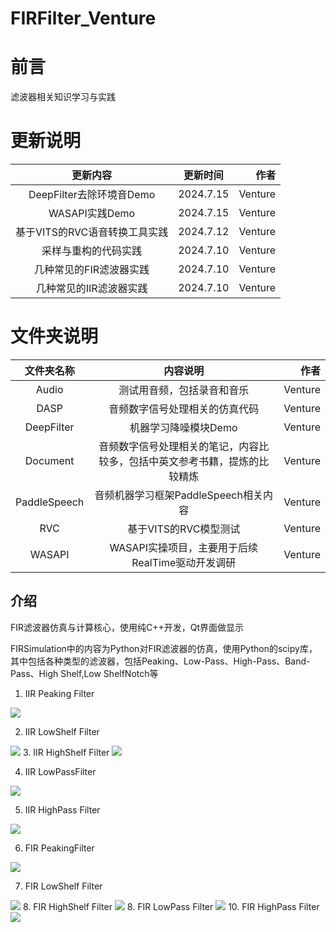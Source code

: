 # FIRFilter_Venture

# 前言

滤波器相关知识学习与实践

# 更新说明
| 更新内容    | 更新时间   | 作者    |
| :-------------: | :-----------: | ------------: |
|   DeepFilter去除环境音Demo   | 2024.7.15      | Venture     |
|   WASAPI实践Demo   | 2024.7.15      | Venture     |
|   基于VITS的RVC语音转换工具实践   | 2024.7.12      | Venture     |
|   采样与重构的代码实践   | 2024.7.10      | Venture     |
| 几种常见的FIR滤波器实践     | 2024.7.10      | Venture     |
| 几种常见的IIR滤波器实践     | 2024.7.10       |  Venture      |

# 文件夹说明
| 文件夹名称   | 内容说明   | 作者    |
| :-------------: | :-----------: | ------------: |
|   Audio   | 测试用音频，包括录音和音乐      | Venture     |
|   DASP   | 音频数字信号处理相关的仿真代码      | Venture     |
|   DeepFilter   | 机器学习降噪模块Demo      | Venture     |
|   Document   | 音频数字信号处理相关的笔记，内容比较多，包括中英文参考书籍，提炼的比较精炼      | Venture     |
| PaddleSpeech     | 音频机器学习框架PaddleSpeech相关内容      | Venture     |
| RVC     | 基于VITS的RVC模型测试       |  Venture      |
| WASAPI     | WASAPI实操项目，主要用于后续RealTime驱动开发调研       |  Venture      |

## 介绍
FIR滤波器仿真与计算核心，使用纯C++开发，Qt界面做显示

FIRSimulation中的内容为Python对FIR滤波器的仿真，使用Python的scipy库，其中包括各种类型的滤波器，包括Peaking、Low-Pass、High-Pass、Band-Pass、High Shelf,Low ShelfNotch等


1. IIR Peaking Filter 
<img src="https://raw.githubusercontent.com/LeventureQys/Picturebed/main/image/20240701142435.png"/>


2. IIR LowShelf Filter 
<img src="https://raw.githubusercontent.com/LeventureQys/Picturebed/main/image/20240701142609.png"/>
3. IIR HighShelf Filter

<img src="https://raw.githubusercontent.com/LeventureQys/Picturebed/main/image/20240701142638.png"/>

4. IIR LowPassFilter 

<img src="https://raw.githubusercontent.com/LeventureQys/Picturebed/main/image/20240701142709.png"/>

5. IIR HighPass Filter

<img src="https://raw.githubusercontent.com/LeventureQys/Picturebed/main/image/20240701142737.png"/>

6. FIR PeakingFilter
<img src="https://raw.githubusercontent.com/LeventureQys/Picturebed/main/image/20240701142803.png"/>

7. FIR LowShelf Filter

<img src="https://raw.githubusercontent.com/LeventureQys/Picturebed/main/image/20240701142827.png"/>
8. FIR HighShelf Filter
<img src="https://raw.githubusercontent.com/LeventureQys/Picturebed/main/image/20240701142903.png"/>
8. FIR LowPass Filter 

<img src="https://raw.githubusercontent.com/LeventureQys/Picturebed/main/image/20240701142928.png"/>
 10. FIR HighPass Filter

<img src="https://raw.githubusercontent.com/LeventureQys/Picturebed/main/image/20240701142948.png"/>

